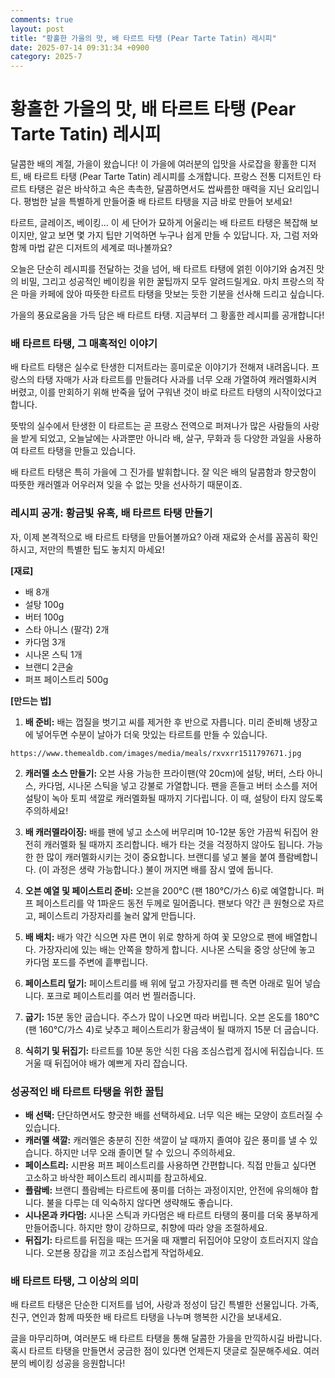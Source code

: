 ```yaml
---
comments: true
layout: post
title: "황홀한 가을의 맛, 배 타르트 타탱 (Pear Tarte Tatin) 레시피"
date: 2025-07-14 09:31:34 +0900
category: 2025-7
---
```


# 황홀한 가을의 맛, 배 타르트 타탱 (Pear Tarte Tatin) 레시피

달콤한 배의 계절, 가을이 왔습니다! 이 가을에 여러분의 입맛을 사로잡을 황홀한 디저트, 배 타르트 타탱 (Pear Tarte Tatin) 레시피를 소개합니다. 프랑스 전통 디저트인 타르트 타탱은 겉은 바삭하고 속은 촉촉한, 달콤하면서도 쌉싸름한 매력을 지닌 요리입니다. 평범한 날을 특별하게 만들어줄 배 타르트 타탱을 지금 바로 만들어 보세요!

타르트, 글레이즈, 베이킹... 이 세 단어가 묘하게 어울리는 배 타르트 타탱은 복잡해 보이지만, 알고 보면 몇 가지 팁만 기억하면 누구나 쉽게 만들 수 있답니다. 자, 그럼 저와 함께 마법 같은 디저트의 세계로 떠나볼까요?

오늘은 단순히 레시피를 전달하는 것을 넘어, 배 타르트 타탱에 얽힌 이야기와 숨겨진 맛의 비밀, 그리고 성공적인 베이킹을 위한 꿀팁까지 모두 알려드릴게요. 마치 프랑스의 작은 마을 카페에 앉아 따뜻한 타르트 타탱을 맛보는 듯한 기분을 선사해 드리고 싶습니다.

가을의 풍요로움을 가득 담은 배 타르트 타탱. 지금부터 그 황홀한 레시피를 공개합니다!

### 배 타르트 타탱, 그 매혹적인 이야기

배 타르트 타탱은 실수로 탄생한 디저트라는 흥미로운 이야기가 전해져 내려옵니다. 프랑스의 타탱 자매가 사과 타르트를 만들려다 사과를 너무 오래 가열하여 캐러멜화시켜 버렸고, 이를 만회하기 위해 반죽을 덮어 구워낸 것이 바로 타르트 타탱의 시작이었다고 합니다.

뜻밖의 실수에서 탄생한 이 타르트는 곧 프랑스 전역으로 퍼져나가 많은 사람들의 사랑을 받게 되었고, 오늘날에는 사과뿐만 아니라 배, 살구, 무화과 등 다양한 과일을 사용하여 타르트 타탱을 만들고 있습니다.

배 타르트 타탱은 특히 가을에 그 진가를 발휘합니다. 잘 익은 배의 달콤함과 향긋함이 따뜻한 캐러멜과 어우러져 잊을 수 없는 맛을 선사하기 때문이죠. 

### 레시피 공개: 황금빛 유혹, 배 타르트 타탱 만들기

자, 이제 본격적으로 배 타르트 타탱을 만들어볼까요? 아래 재료와 순서를 꼼꼼히 확인하시고, 저만의 특별한 팁도 놓치지 마세요!

**[재료]**
- 배 8개
- 설탕 100g
- 버터 100g
- 스타 아니스 (팔각) 2개
- 카다멈 3개
- 시나몬 스틱 1개
- 브랜디 2큰술
- 퍼프 페이스트리 500g

**[만드는 법]**

1. **배 준비:** 배는 껍질을 벗기고 씨를 제거한 후 반으로 자릅니다. 미리 준비해 냉장고에 넣어두면 수분이 날아가 더욱 맛있는 타르트를 만들 수 있습니다.

```
https://www.themealdb.com/images/media/meals/rxvxrr1511797671.jpg
```

2. **캐러멜 소스 만들기:** 오븐 사용 가능한 프라이팬(약 20cm)에 설탕, 버터, 스타 아니스, 카다멈, 시나몬 스틱을 넣고 강불로 가열합니다. 팬을 흔들고 버터 소스를 저어 설탕이 녹아 토피 색깔로 캐러멜화될 때까지 기다립니다. 이 때, 설탕이 타지 않도록 주의하세요!

3. **배 캐러멜라이징:** 배를 팬에 넣고 소스에 버무리며 10-12분 동안 가끔씩 뒤집어 완전히 캐러멜화 될 때까지 조리합니다. 배가 타는 것을 걱정하지 않아도 됩니다. 가능한 한 많이 캐러멜화시키는 것이 중요합니다. 브랜디를 넣고 불을 붙여 플람베합니다. (이 과정은 생략 가능합니다.) 불이 꺼지면 배를 잠시 옆에 둡니다.

4. **오븐 예열 및 페이스트리 준비:** 오븐을 200°C (팬 180°C/가스 6)로 예열합니다. 퍼프 페이스트리를 약 1파운드 동전 두께로 밀어줍니다. 팬보다 약간 큰 원형으로 자르고, 페이스트리 가장자리를 눌러 얇게 만듭니다.

5. **배 배치:** 배가 약간 식으면 자른 면이 위로 향하게 하여 꽃 모양으로 팬에 배열합니다. 가장자리에 있는 배는 안쪽을 향하게 합니다. 시나몬 스틱을 중앙 상단에 놓고 카다멈 포드를 주변에 흩뿌립니다.

6. **페이스트리 덮기:** 페이스트리를 배 위에 덮고 가장자리를 팬 측면 아래로 밀어 넣습니다. 포크로 페이스트리를 여러 번 찔러줍니다.

7. **굽기:** 15분 동안 굽습니다. 주스가 많이 나오면 따라 버립니다. 오븐 온도를 180°C (팬 160°C/가스 4)로 낮추고 페이스트리가 황금색이 될 때까지 15분 더 굽습니다.

8. **식히기 및 뒤집기:** 타르트를 10분 동안 식힌 다음 조심스럽게 접시에 뒤집습니다. 뜨거울 때 뒤집어야 배가 예쁘게 자리 잡습니다.

### 성공적인 배 타르트 타탱을 위한 꿀팁

*   **배 선택:** 단단하면서도 향긋한 배를 선택하세요. 너무 익은 배는 모양이 흐트러질 수 있습니다.
*   **캐러멜 색깔:** 캐러멜은 충분히 진한 색깔이 날 때까지 졸여야 깊은 풍미를 낼 수 있습니다. 하지만 너무 오래 졸이면 탈 수 있으니 주의하세요.
*   **페이스트리:** 시판용 퍼프 페이스트리를 사용하면 간편합니다. 직접 만들고 싶다면 고소하고 바삭한 페이스트리 레시피를 참고하세요.
*   **플람베:** 브랜디 플람베는 타르트에 풍미를 더하는 과정이지만, 안전에 유의해야 합니다. 불을 다루는 데 익숙하지 않다면 생략해도 좋습니다.
*   **시나몬과 카다멈:** 시나몬 스틱과 카다멈은 배 타르트 타탱의 풍미를 더욱 풍부하게 만들어줍니다. 하지만 향이 강하므로, 취향에 따라 양을 조절하세요.
*   **뒤집기:** 타르트를 뒤집을 때는 뜨거울 때 재빨리 뒤집어야 모양이 흐트러지지 않습니다. 오븐용 장갑을 끼고 조심스럽게 작업하세요.

### 배 타르트 타탱, 그 이상의 의미

배 타르트 타탱은 단순한 디저트를 넘어, 사랑과 정성이 담긴 특별한 선물입니다. 가족, 친구, 연인과 함께 따뜻한 배 타르트 타탱을 나누며 행복한 시간을 보내세요.

글을 마무리하며, 여러분도 배 타르트 타탱을 통해 달콤한 가을을 만끽하시길 바랍니다. 혹시 타르트 타탱을 만들면서 궁금한 점이 있다면 언제든지 댓글로 질문해주세요. 여러분의 베이킹 성공을 응원합니다!